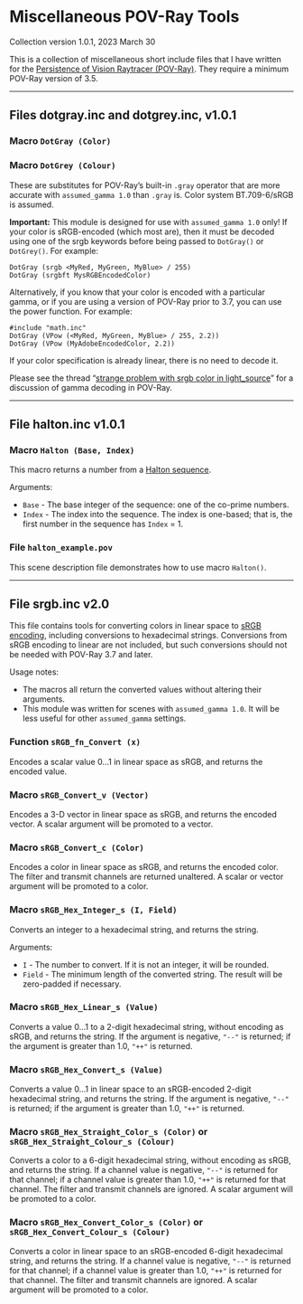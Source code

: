 # Miscellaneous POV-Ray Tools

Collection version 1.0.1, 2023 March 30

This is a collection of miscellaneous short include files that I have written for the [Persistence of Vision Raytracer (POV-Ray)](https://www.povray.org/). They require a minimum POV-Ray version of 3.5.

----------------------------------------

## Files dotgray.inc and dotgrey.inc, v1.0.1

### Macro `DotGray (Color)`

### Macro `DotGrey (Colour)`

These are substitutes for POV-Ray’s built-in `.gray` operator that are more accurate with `assumed_gamma 1.0` than `.gray` is. Color system BT.709-6/sRGB is assumed.

**Important:** This module is designed for use with `assumed_gamma 1.0` only! If your color is sRGB-encoded (which most are), then it must be decoded using one of the srgb keywords before being passed to `DotGray()` or `DotGrey()`. For example:

    DotGray (srgb <MyRed, MyGreen, MyBlue> / 255)
    DotGray (srgbft MysRGBEncodedColor)

Alternatively, if you know that your color is encoded with a particular gamma, or if you are using a version of POV-Ray prior to 3.7, you can use the power function. For example:

    #include "math.inc"
    DotGray (VPow (<MyRed, MyGreen, MyBlue> / 255, 2.2))
    DotGray (VPow (MyAdobeEncodedColor, 2.2))

If your color specification is already linear, there is no need to decode it.

Please see the thread “[strange problem with srgb color in light_source](https://news.povray.org/povray.general/thread/%3Cweb.60649d9bb9b7dccdd98418916e066e29%40news.povray.org%3E/)” for a discussion of gamma decoding in POV-Ray.

----------------------------------------

## File halton.inc v1.0.1

### Macro `Halton (Base, Index)`

This macro returns a number from a [Halton sequence](https://en.wikipedia.org/wiki/Halton_sequence).

Arguments:

* `Base` - The base integer of the sequence: one of the co-prime numbers.
* `Index` - The index into the sequence. The index is one-based; that is, the first number in the sequence has `Index` = 1.

### File `halton_example.pov`

This scene description file demonstrates how to use macro `Halton()`.

----------------------------------------

## File srgb.inc v2.0

This file contains tools for converting colors in linear space to [sRGB encoding](https://en.wikipedia.org/wiki/SRGB#Transfer_function_%28%22gamma%22%29), including conversions to hexadecimal strings. Conversions from sRGB encoding to linear are not included, but such conversions should not be needed with POV-Ray 3.7 and later.

Usage notes:

* The macros all return the converted values without altering their arguments.
* This module was written for scenes with `assumed_gamma 1.0`. It will be less useful for other `assumed_gamma` settings.

### Function `sRGB_fn_Convert (x)`

Encodes a scalar value 0...1 in linear space as sRGB, and returns the encoded value.

### Macro `sRGB_Convert_v (Vector)`

Encodes a 3-D vector in linear space as sRGB, and returns the encoded vector. A scalar argument will be promoted to a vector.

### Macro `sRGB_Convert_c (Color)`

Encodes a color in linear space as sRGB, and returns the encoded color. The filter and transmit channels are returned unaltered. A scalar or vector argument will be promoted to a color.

### Macro `sRGB_Hex_Integer_s (I, Field)`

Converts an integer to a hexadecimal string, and returns the string.

Arguments:

* `I` - The number to convert. If it is not an integer, it will be rounded.
* `Field` - The minimum length of the converted string. The result will be zero-padded if necessary.

### Macro `sRGB_Hex_Linear_s (Value)`

Converts a value 0...1 to a 2-digit hexadecimal string, without encoding as sRGB, and returns the string. If the argument is negative, `"--"` is returned; if the argument is greater than 1.0, `"++"` is returned.

### Macro `sRGB_Hex_Convert_s (Value)`

Converts a value 0...1 in linear space to an sRGB-encoded 2-digit hexadecimal string, and returns the string. If the argument is negative, `"--"` is returned; if the argument is greater than 1.0, `"++"` is returned.

### Macro `sRGB_Hex_Straight_Color_s (Color)` or `sRGB_Hex_Straight_Colour_s (Colour)`

Converts a color to a 6-digit hexadecimal string, without encoding as sRGB, and returns the string. If a channel value is negative, `"--"` is returned for that channel; if a channel value is greater than 1.0, `"++"` is returned for that channel. The filter and transmit channels are ignored. A scalar argument will be promoted to a color.

### Macro `sRGB_Hex_Convert_Color_s (Color)` or `sRGB_Hex_Convert_Colour_s (Colour)`

Converts a color in linear space to an sRGB-encoded 6-digit hexadecimal string, and returns the string. If a channel value is negative, `"--"` is returned for that channel; if a channel value is greater than 1.0, `"++"` is returned for that channel. The filter and transmit channels are ignored. A scalar argument will be promoted to a color.

